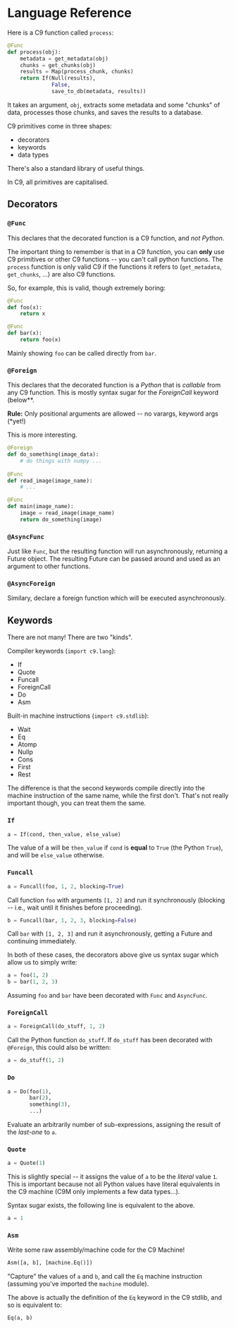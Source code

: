# Language Reference

Here is a C9 function called `process`:

```python
@Func
def process(obj):
    metadata = get_metadata(obj)
    chunks = get_chunks(obj)
    results = Map(process_chunk, chunks)
    return If(Null(results),
              False,
              save_to_db(metadata, results))
```

It takes an argument, `obj`, extracts some metadata and some "chunks" of data,
processes those chunks, and saves the results to a database.

C9 primitives come in three shapes:
- decorators
- keywords
- data types

There's also a standard library of useful things.

In C9, all primitives are capitalised.


## Decorators

### `@Func`

This declares that the decorated function is a C9 function, and *not Python*.

The important thing to remember is that in a C9 function, you can **only** use
C9 primitives or other C9 functions -- you can't call python functions. The
`process` function is only valid C9 if the functions it refers to
(`get_metadata`, `get_chunks`, ...) are also C9 functions.

So, for example, this is valid, though extremely boring:

```python
@Func
def foo(x):
    return x

@Func
def bar(x):
    return foo(x)
```

Mainly showing `foo` can be called directly from `bar`.


### `@Foreign`

This declares that the decorated function is a *Python* that is *callable* from
any C9 function. This is mostly syntax sugar for the *ForeignCall* keyword
(below**.

**Rule:** Only positional arguments are allowed -- no varargs, keyword args
(*yet!)

This is more interesting.

```python
@Foreign
def do_something(image_data):
    # do things with numpy ... 
    
@Func
def read_image(image_name):
    # ...

@Func
def main(image_name):
    image = read_image(image_name)
    return do_something(image)
```


### `@AsyncFunc`

Just like `Func`, but the resulting function will run asynchronously, returning
a Future object. The resulting Future can be passed around and used as an
argument to other functions.


### `@AsyncForeign`

Similary, declare a foreign function which will be executed asynchronously.


## Keywords

There are not many! There are two "kinds".

Compiler keywords (`import c9.lang`):

- If
- Quote
- Funcall
- ForeignCall
- Do
- Asm

Built-in machine instructions (`import c9.stdlib`):

- Wait
- Eq
- Atomp
- Nullp
- Cons
- First
- Rest

The difference is that the second keywords compile directly into the machine
instruction of the same name, while the first don't. That's not really important
though, you can treat them the same.


### `If`

```python
a = If(cond, then_value, else_value)
```

The value of a will be `then_value` if `cond` is **equal** to `True` (the Python
`True`), and will be `else_value` otherwise.


### `Funcall`

```python
a = Funcall(foo, 1, 2, blocking=True)
```

Call function `foo` with arguments `[1, 2]` and run it synchronously (blocking
-- i.e., wait until it finishes before proceeding).

```python
b = Funcall(bar, 1, 2, 3, blocking=False)
```

Call `bar` with `[1, 2, 3]` and run it asynchronously, getting a Future and
continuing immediately.

In both of these cases, the decorators above give us syntax sugar which allow us
to simply write:

```python
a = foo(1, 2)
b = bar(1, 2, 3)
```

Assuming `foo` and `bar` have been decorated with `Func` and `AsyncFunc`.

### `ForeignCall`

```python
a = ForeignCall(do_stuff, 1, 2)
```

Call the Python function `do_stuff`. If `do_stuff` has been decorated with
`@Foreign`, this could also be written:

```python
a = do_stuff(1, 2)
```

### `Do`

```python
a = Do(foo(1),
       bar(2),
       something(3),
       ...)
```

Evaluate an arbitrarily number of sub-expressions, assigning the result of the
*last-one* to `a`.

### `Quote`

```python
a = Quote(1)
```

This is slightly special -- it assigns the value of `a` to be the *literal*
value `1`. This is important because not all Python values have literal
equivalents in the C9 machine (C9M only implements a few data types...).

Syntax sugar exists, the following line is equivalent to the above.

```python
a = 1
```


### `Asm`

Write some raw assembly/machine code for the C9 Machine!

```python
Asm([a, b], [machine.Eq()])
```

"Capture" the values of `a` and `b`, and call the `Eq` machine instruction
(assuming you've imported the `machine` module).

The above is actually the definition of the `Eq` keyword in the C9 stdlib, and
so is equivalent to:

```python
Eq(a, b)
```


